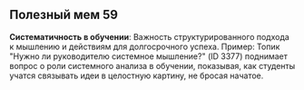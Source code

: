 ## Полезный мем 59

**Систематичность в обучении**: Важность структурированного подхода к мышлению и действиям для долгосрочного успеха. Пример: Топик "Нужно ли руководителю системное мышление?" (ID 3377) поднимает вопрос о роли системного анализа в обучении, показывая, как студенты учатся связывать идеи в целостную картину, не бросая начатое.